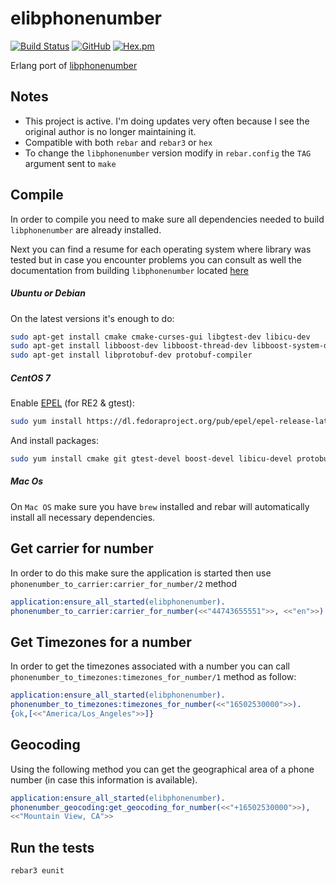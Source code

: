 elibphonenumber
===============
[![Build Status](https://travis-ci.org/silviucpp/elibphonenumber.svg?branch=master)](https://travis-ci.org/silviucpp/elibphonenumber)
[![GitHub](https://img.shields.io/github/license/silviucpp/elibphonenumber)](https://img.shields.io/github/license/silviucpp/elibphonenumber)
[![Hex.pm](https://img.shields.io/hexpm/v/elibphonenumber)](https://hex.pm/packages/elibphonenumber)

Erlang port of [libphonenumber][1]

## Notes

- This project is active. I'm doing updates very often because I see the original author is no longer maintaining it.
- Compatible with both `rebar` and `rebar3` or `hex`
- To change the `libphonenumber` version modify in `rebar.config` the `TAG` argument sent to `make`

## Compile

In order to compile you need to make sure all dependencies needed to build `libphonenumber` are already installed.

Next you can find a resume for each operating system where library was tested but in case you encounter problems you can
consult as well the documentation from building `libphonenumber` located [here][2]

##### Ubuntu or Debian

On the latest versions it's enough to do:

```bash
sudo apt-get install cmake cmake-curses-gui libgtest-dev libicu-dev 
sudo apt-get install libboost-dev libboost-thread-dev libboost-system-dev
sudo apt-get install libprotobuf-dev protobuf-compiler
```

##### CentOS 7

Enable [EPEL][3] (for RE2 & gtest):
```bash
sudo yum install https://dl.fedoraproject.org/pub/epel/epel-release-latest-7.noarch.rpm
```

And install packages:
```bash
sudo yum install cmake git gtest-devel boost-devel libicu-devel protobuf-devel protobuf-compiler
```

##### Mac Os

On `Mac OS` make sure you have `brew` installed and rebar will automatically install all necessary dependencies.

## Get carrier for number

In order to do this make sure the application is started then use `phonenumber_to_carrier:carrier_for_number/2` method

```erlang 
application:ensure_all_started(elibphonenumber).
phonenumber_to_carrier:carrier_for_number(<<"44743655551">>, <<"en">>).
```

## Get Timezones for a number

In order to get the timezones associated with a number you can call `phonenumber_to_timezones:timezones_for_number/1` method as follow:

```erlang 
application:ensure_all_started(elibphonenumber).
phonenumber_to_timezones:timezones_for_number(<<"16502530000">>).
{ok,[<<"America/Los_Angeles">>]}
```

## Geocoding

Using the following method you can get the geographical area of a phone number (in case this information is available).

```erlang 
application:ensure_all_started(elibphonenumber).
phonenumber_geocoding:get_geocoding_for_number(<<"+16502530000">>),
<<"Mountain View, CA">>
```

## Run the tests

```bash
rebar3 eunit
```

[1]: https://github.com/googlei18n/libphonenumber
[2]: https://github.com/googlei18n/libphonenumber/blob/master/cpp/README
[3]: https://fedoraproject.org/wiki/EPEL#Quickstart
